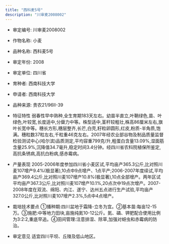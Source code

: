 ```yaml
---
title: "西科麦5号"
description: "川审麦2008002"
---
```

* 审定编号:  川审麦2008002

*  作物名称:  小麦

*  品种名称:  西科麦5号

*  审定年份:  2008

*  审定单位:  四川省

* 育种者:  西南科技大学

*  申请者:  西南科技大学

*  品种来源:  贵农21/96Ⅱ-39

*  特征特性
弱春性早中熟种,全生育期183天左右。幼苗半直立,叶鞘绿色,苗、叶绿色,叶较宽,长度适中,分蘖力中等。株型适中,茎秆较粗壮,株高86厘米左右,旗叶长宽中等。穗长方形,穗层整齐,长芒,白壳,籽粒卵圆形,红皮,粉质-半角质,饱满。穗粒数37粒左右,千粒重46克左右。2007年经农业部谷物及制品质量监督检验测试中心(哈尔滨)品质测定,平均容重799克/升,粗蛋白含量13.09%,湿面筋含量25.9%,沉降值34.7毫升,稳定时间3.4分钟。经四川省农科院植保所鉴定,高抗条锈病,高抗白粉病,感赤霉病。

*  产量表现
2005-2006年度参加四川省小麦区试,平均亩产365.3公斤,比对照川麦107增产9.4%(极显著),10点中9点增产、1点平产;2006-2007年度续试,平均亩产369.4公斤,比对照川麦107增产10.8%(极显著),10点全部增产。两年区试平均亩产367.3公斤,比对照川麦107增产10.1%,20点次中19点次增产。2007-2008年度在双流、绵阳、内江、遂宁、达州五点进行生产试验,平均亩产327.0公斤,比对照川麦107增产2.3%,5点中4点增产。

*  栽培技术要点
①播种期:四川盆地于霜降-立冬为宜。②基本苗:每亩12-15万。③施肥:中等地力田块,亩施纯氮10-12公斤。氮、磷、钾肥配合使用比例为3:2:2,重底早追。④田间管理:注意排湿、除草,加强对蚜虫和赤霉病的防治。

*  审定意见
适宜四川平坝、丘陵及低山地区。
